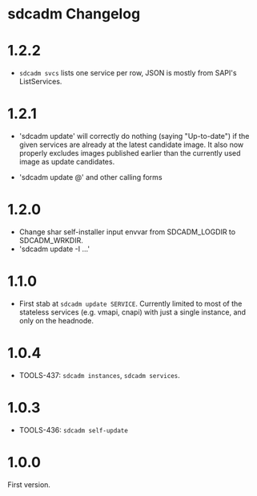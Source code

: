 # sdcadm Changelog

# 1.2.2

- `sdcadm svcs` lists one service per row, JSON is mostly from SAPI's
  ListServices.


# 1.2.1

- 'sdcadm update' will correctly do nothing (saying "Up-to-date") if the given
  services are already at the latest candidate image. It also now properly
  excludes images published earlier than the currently used image as update
  candidates.

- 'sdcadm update <svc>@<version>' and other calling forms

# 1.2.0

- Change shar self-installer input envvar from SDCADM_LOGDIR to SDCADM_WRKDIR.
- 'sdcadm update -I ...'

# 1.1.0

- First stab at `sdcadm update SERVICE`. Currently limited to most of the stateless
  services (e.g. vmapi, cnapi) with just a single instance, and only on the headnode.

# 1.0.4

- TOOLS-437: `sdcadm instances`, `sdcadm services`.

# 1.0.3

- TOOLS-436: `sdcadm self-update`

# 1.0.0

First version.
